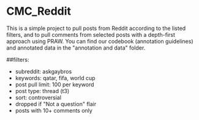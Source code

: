 # CMC_Reddit

This is a simple project to pull posts from Reddit according to the listed filters, and to pull comments from selected posts with a depth-first approach using PRAW.
You can find our codebook (annotation guidelines) and annotated data in the "annotation and data" folder.

##filters:
  * subreddit: askgaybros
  * keywords: qatar, fifa, world cup
  * post pull limit: 100 per keyword
  * post type: thread (t3)
  * sort: controversial
  * dropped if "Not a question" flair
  * posts with 10+ comments only
